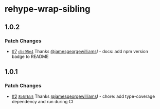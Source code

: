 # rehype-wrap-sibling

## 1.0.2

### Patch Changes

- [#7](https://github.com/jamesgeorgewilliams/rehype-wrap-sibling/pull/7) [`cbc95e4`](https://github.com/jamesgeorgewilliams/rehype-wrap-sibling/commit/cbc95e446e758ac8037b6414e2023da14e33b0d3) Thanks [@jamesgeorgewilliams](https://github.com/jamesgeorgewilliams)! - docs: add npm version badge to README

## 1.0.1

### Patch Changes

- [#2](https://github.com/jamesgeorgewilliams/rehype-wrap-sibling/pull/2) [`8b6fbb5`](https://github.com/jamesgeorgewilliams/rehype-wrap-sibling/commit/8b6fbb542e5885f8ba1c74458197c46e2e133d4a) Thanks [@jamesgeorgewilliams](https://github.com/jamesgeorgewilliams)! - chore: add type-coverage dependency and run during CI
